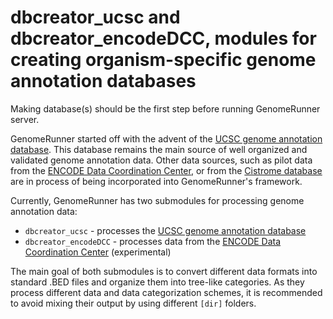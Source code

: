 

dbcreator_ucsc and dbcreator_encodeDCC, modules for creating organism-specific genome annotation databases
========================================================

Making database(s) should be the first step before running GenomeRunner server.

GenomeRunner started off with the advent of the [UCSC genome annotation database](http://hgdownload.cse.ucsc.edu/goldenPath/hg19/database/). This database remains the main source of well organized and validated genome annotation data. Other data sources, such as pilot data from the [ENCODE Data Coordination Center](http://hgdownload.cse.ucsc.edu/goldenPath/hg19/encodeDCC/), or from the [Cistrome database](http://cistrome.dfci.harvard.edu/NR_Cistrome/index.html) are in process of being incorporated into GenomeRunner's framework.

Currently, GenomeRunner has two submodules for processing genome annotation data:
- `dbcreator_ucsc` - processes the [UCSC genome annotation database](hgdownload.cse.ucsc.edu/goldenPath/hg19/database/)
- `dbcreator_encodeDCC` - processes data from the [ENCODE Data Coordination Center](hgdownload.cse.ucsc.edu/goldenPath/hg19/encodeDCC/) (experimental)

The main goal of both submodules is to convert different data formats into standard .BED files and organize them into tree-like categories. As they process different data and data categorization schemes, it is recommended to avoid mixing their output by using different `[dir]` folders.
